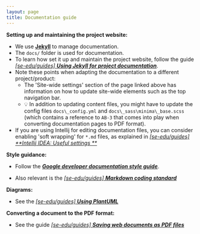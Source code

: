 ```yaml
---
layout: page
title: Documentation guide
---
```


**Setting up and maintaining the project website:**

* We use [**Jekyll**](https://jekyllrb.com/) to manage documentation.
* The `docs/` folder is used for documentation.
* To learn how set it up and maintain the project website, follow the guide [
  _[se-edu/guides] **Using Jekyll for project documentation**_](https://se-education.org/guides/tutorials/jekyll.html).
* Note these points when adapting the documentation to a different project/product:
    * The 'Site-wide settings' section of the page linked above has information on how to update site-wide elements such
      as the top navigation bar.
    * :bulb: In addition to updating content files, you might have to update the config files `docs\_config.yml`
      and `docs\_sass\minima\_base.scss` (which contains a reference to `AB-3` that comes into play when converting
      documentation pages to PDF format).
* If you are using Intellij for editing documentation files, you can consider enabling 'soft wrapping' for `*.md` files,
  as explained in [_[se-edu/guides] **Intellij IDEA: Useful settings
  **_](https://se-education.org/guides/tutorials/intellijUsefulSettings.html#enabling-soft-wrapping)

**Style guidance:**

* Follow the [**_Google developer documentation style guide_**](https://developers.google.com/style).

* Also relevant is the [
  _[se-edu/guides] **Markdown coding standard**_](https://se-education.org/guides/conventions/markdown.html)

**Diagrams:**

* See the [_[se-edu/guides] **Using PlantUML**_](https://se-education.org/guides/tutorials/plantUml.html)

**Converting a document to the PDF format:**

* See the guide [
  _[se-edu/guides] **Saving web documents as PDF files**_](https://se-education.org/guides/tutorials/savingPdf.html)
